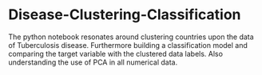 # Disease-Clustering-Classification
The python notebook resonates around clustering countries upon the data of Tuberculosis disease. Furthermore building a classification model and comparing the target variable with the clustered data labels. Also understanding the use of PCA in all numerical data.

